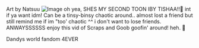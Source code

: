 Art by Natsuu
![Image](https://github.com/user-attachments/assets/e99afb6a-6a37-4b2e-8f55-79ba17088a73)
oh yea, SHES MY SECOND TOON IBY TISHAA!!🎀
int if ya want idm! Can be a tinsy-binsy chaotic around.. almost lost a friend but still remind me if im "too' chaotic ^^ i don't want to lose friends. ANWAYSSSSSS enjoy this vid of Scraps and Goob goofin' around! heh. 🎀

Dandys world fandom 4EVER
